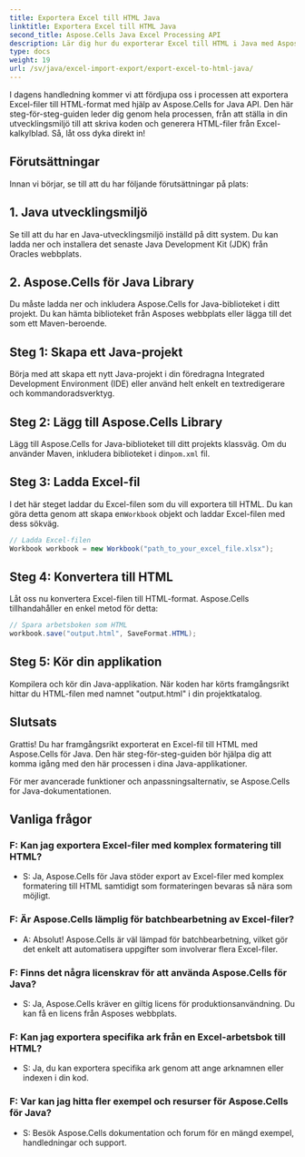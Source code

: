 ```yaml
---
title: Exportera Excel till HTML Java
linktitle: Exportera Excel till HTML Java
second_title: Aspose.Cells Java Excel Processing API
description: Lär dig hur du exporterar Excel till HTML i Java med Aspose.Cells för Java. Följ den här steg-för-steg-guiden med källkod för att sömlöst konvertera dina Excel-filer till HTML utan ansträngning.
type: docs
weight: 19
url: /sv/java/excel-import-export/export-excel-to-html-java/
---
```

I dagens handledning kommer vi att fördjupa oss i processen att exportera Excel-filer till HTML-format med hjälp av Aspose.Cells for Java API. Den här steg-för-steg-guiden leder dig genom hela processen, från att ställa in din utvecklingsmiljö till att skriva koden och generera HTML-filer från Excel-kalkylblad. Så, låt oss dyka direkt in!

## Förutsättningar

Innan vi börjar, se till att du har följande förutsättningar på plats:

## 1. Java utvecklingsmiljö

Se till att du har en Java-utvecklingsmiljö inställd på ditt system. Du kan ladda ner och installera det senaste Java Development Kit (JDK) från Oracles webbplats.

## 2. Aspose.Cells för Java Library

Du måste ladda ner och inkludera Aspose.Cells for Java-biblioteket i ditt projekt. Du kan hämta biblioteket från Asposes webbplats eller lägga till det som ett Maven-beroende.

## Steg 1: Skapa ett Java-projekt

Börja med att skapa ett nytt Java-projekt i din föredragna Integrated Development Environment (IDE) eller använd helt enkelt en textredigerare och kommandoradsverktyg.

## Steg 2: Lägg till Aspose.Cells Library

 Lägg till Aspose.Cells for Java-biblioteket till ditt projekts klassväg. Om du använder Maven, inkludera biblioteket i din`pom.xml` fil.

## Steg 3: Ladda Excel-fil

 I det här steget laddar du Excel-filen som du vill exportera till HTML. Du kan göra detta genom att skapa en`Workbook` objekt och laddar Excel-filen med dess sökväg.

```java
// Ladda Excel-filen
Workbook workbook = new Workbook("path_to_your_excel_file.xlsx");
```

## Steg 4: Konvertera till HTML

Låt oss nu konvertera Excel-filen till HTML-format. Aspose.Cells tillhandahåller en enkel metod för detta:

```java
// Spara arbetsboken som HTML
workbook.save("output.html", SaveFormat.HTML);
```

## Steg 5: Kör din applikation

Kompilera och kör din Java-applikation. När koden har körts framgångsrikt hittar du HTML-filen med namnet "output.html" i din projektkatalog.

## Slutsats

Grattis! Du har framgångsrikt exporterat en Excel-fil till HTML med Aspose.Cells för Java. Den här steg-för-steg-guiden bör hjälpa dig att komma igång med den här processen i dina Java-applikationer.

För mer avancerade funktioner och anpassningsalternativ, se Aspose.Cells for Java-dokumentationen.


## Vanliga frågor

###	F: Kan jag exportera Excel-filer med komplex formatering till HTML?
   - S: Ja, Aspose.Cells för Java stöder export av Excel-filer med komplex formatering till HTML samtidigt som formateringen bevaras så nära som möjligt.

### F: Är Aspose.Cells lämplig för batchbearbetning av Excel-filer?
   - A: Absolut! Aspose.Cells är väl lämpad för batchbearbetning, vilket gör det enkelt att automatisera uppgifter som involverar flera Excel-filer.

### F: Finns det några licenskrav för att använda Aspose.Cells för Java?
   - S: Ja, Aspose.Cells kräver en giltig licens för produktionsanvändning. Du kan få en licens från Asposes webbplats.

### F: Kan jag exportera specifika ark från en Excel-arbetsbok till HTML?
   - S: Ja, du kan exportera specifika ark genom att ange arknamnen eller indexen i din kod.

### F: Var kan jag hitta fler exempel och resurser för Aspose.Cells för Java?
   - S: Besök Aspose.Cells dokumentation och forum för en mängd exempel, handledningar och support.